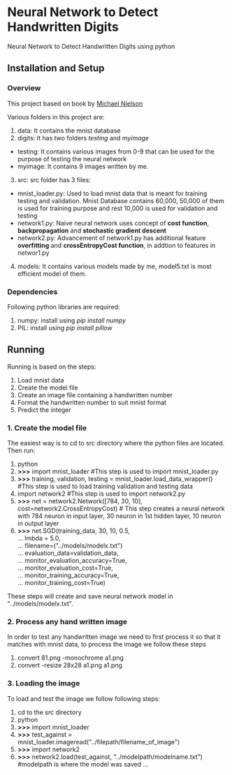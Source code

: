 # Neural Network to Detect Handwritten Digits
Neural Network to Detect Handwritten Digits using python

## Installation and Setup

### Overview
This project based on book by [Michael Nielson](http://neuralnetworksanddeeplearning.com)

Various folders in this project are:

1. data:  It contains the mnist database
2. digits:  It has two folders *testing* and *myimage*

 - testing: It contains various images from 0-9 that can be used for the purpose of testing the neural network<br>
 - myimage: It contains 9 images written by me.
3. src: src folder has 3 files:

 - mnist_loader.py: Used to load mnist data that is meant for training testing and validation. Mnist Database contains 60,000, 50,000 of them is used for training purpose and rest 10,000 is used for validation and testing<br>
 - network1.py: Naive neural network uses concept of **cost function**, **backpropagation** and **stochastic gradient descent**<br>
 - network2.py: Advancement of network1.py has additional feature **overfitting** and **crossEntropyCost function**, in addtion to features in networ1.py<br>
  
4. models: It contains various models made by me, model5.txt is most efficient model of them.

### Dependencies
Following python libraries are required:

1. numpy: install using *pip install numpy*
2. PIL: install using *pip install pillow*

## Running
Running is based on the steps:

1. Load mnist data
2. Create the model file
3. Create an image file containing a handwritten number
4. Format the handwritten number to suit mnist format
5. Predict the integer 

### 1. Create the model file
The easiest way is to cd to src directory where the python files are located. Then run:

1. python
2. **>>>** import mnist_loader  #This step is used to import mnist_loader.py
3. **>>>** training, validation, testing = mnist_loader.load_data_wrapper() #This step is used to load training validation and testing data
4. import network2 #This step is used to import network2.py
5. **>>>** net = network2.Network([784, 30, 10], cost=network2.CrossEntropyCost) # This step creates a neural network with 784 neuron in input layer, 30 neuron in 1st hidden layer, 10 neuron in output layer
6. **>>>** net.SGD(training_data, 30, 10, 0.5,<br>
  ... lmbda = 5.0,<br>
  ... filename=("../models/modelx.txt")<br>
  ... evaluation_data=validation_data,<br>
  ... monitor_evaluation_accuracy=True,<br>
  ... monitor_evaluation_cost=True,<br>
  ... monitor_training_accuracy=True,<br>
  ... monitor_training_cost=True)<br>

These steps will create and save neural network model in "../models/modelx.txt".

### 2. Process any hand written image

In order to test any handwritten image we need to first process it so that it matches with mnist data, to process the image we follow these steps 

 1. convert 81.png -monochrome a1.png
 2. convert -resize 28x28 a1.png a1.png

### 3. Loading the image

To load and test the image we follow following steps:

1. cd to the src directory
2. python
3. **>>>** import mnist_loader
4. **>>>** test_against = mnist_loader.imageread("../filepath/filename_of_image")
5. **>>>** import network2
6. **>>>** network2.load(test_against, "../modelpath/modelname.txt") #modelpath is where the model was saved ...
